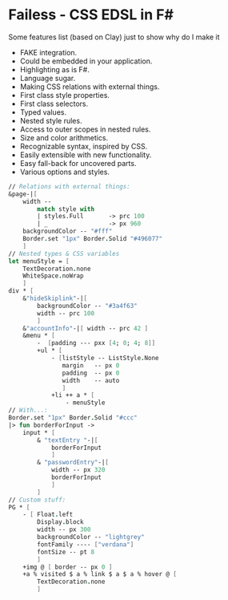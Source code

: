 Failess - CSS EDSL <embedded domain specific language> in F#
============================================================

Some features list (based on Clay) just to show why do I make it

 - FAKE integration.
 - Could be embedded in your application.
 - Highlighting as is F#.
 - Language sugar.
 - Making CSS relations with external things.
 - First class style properties.
 - First class selectors.
 - Typed values.
 - Nested style rules.
 - Access to outer scopes in nested rules.
 - Size and color arithmetics.
 - Recognizable syntax, inspired by CSS.
 - Easily extensible with new functionality.
 - Easy fall-back for uncovered parts.
 - Various options and styles.

``` fsharp
// Relations with external things:
&page-|[
	width -- 
		match style with
		| styles.Full       -> prc 100
		| _                 -> px 960
	backgroundColor -- "#fff"
	Border.set "1px" Border.Solid "#496077"
	]
// Nested types & CSS variables
let menuStyle = [ 
	TextDecoration.none
	WhiteSpace.noWrap
	]
div * [
	&"hideSkiplink"-|[
		backgroundColor -- "#3a4f63"
		width -- prc 100
		]
	&"accountInfo"-|[ width -- prc 42 ]
	&menu * [
		-  [padding --- pxx [4; 0; 4; 8]]
		+ul * [
			- [listStyle -- ListStyle.None
			   margin 	-- px 0
			   padding 	-- px 0
			   width 	-- auto
			   ]
			+li ++ a * [
				- menuStyle
// With...:
Border.set "1px" Border.Solid "#ccc" 
|> fun borderForInput ->
	input * [
		& "textEntry "-|[
			borderForInput
			]
		& "passwordEntry"-|[
			width -- px 320
			borderForInput
			]
		]
// Custom stuff:
PG * [
	- [ Float.left
		Display.block
		width -- px 300
		backgroundColor -- "lightgrey"
		fontFamily ---- ["verdana"]
		fontSize -- pt 8
		]
	+img @ [ border -- px 0 ]
	+a % visited $ a % link $ a $ a % hover @ [
		TextDecoration.none
		]
```
